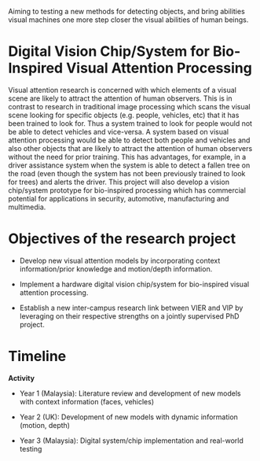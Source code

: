 Aiming to testing a new methods for detecting objects, and bring abilities visual machines one more step closer the visual abilities of human beings.

# Digital Vision Chip/System for Bio-Inspired Visual Attention Processing #

Visual attention research is concerned with which elements of a visual scene are likely to attract the attention of human observers. This is in contrast to research in traditional image processing which scans the visual scene looking for specific objects (e.g. people, vehicles, etc) that it has been trained to look for. Thus a system trained to look for people would not be able to detect vehicles and vice-versa. A system based on visual attention processing would be able to detect both people and vehicles and also other objects that are likely to attract the attention of human observers without the need for prior training. This has advantages, for example, in a driver assistance system when the system is able to detect a fallen tree on the road (even though the system has not been previously trained to look for trees) and alerts the driver. This project will also develop a vision chip/system prototype for bio-inspired processing which has commercial potential for applications in security, automotive, manufacturing and multimedia.

# Objectives of the research project #

  * Develop new visual attention models by incorporating context information/prior knowledge and motion/depth information.

  * Implement a hardware digital vision chip/system for bio-inspired visual attention processing.

  * Establish a new inter-campus research link between VIER and VIP by leveraging on their respective strengths on a jointly supervised PhD project.

# Timeline #

**Activity**

  * Year 1 (Malaysia): Literature review and development of new models with context information (faces, vehicles)

  * Year 2 (UK): Development of new models with dynamic information (motion, depth)

  * Year 3 (Malaysia): Digital system/chip implementation and real-world testing